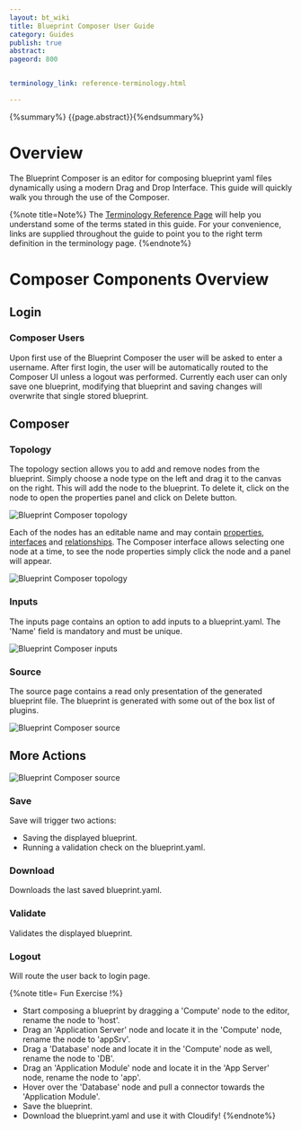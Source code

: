 ```yaml
---
layout: bt_wiki
title: Blueprint Composer User Guide
category: Guides
publish: true
abstract:
pageord: 800


terminology_link: reference-terminology.html

---
```

{%summary%} {{page.abstract}}{%endsummary%}

# Overview

The Blueprint Composer is an editor for composing blueprint yaml files dynamically using a modern Drag and Drop Interface.
This guide will quickly walk you through the use of the Composer.

{%note title=Note%}
The [Terminology Reference Page]({{page.terminology_link}}) will help you understand some of the terms stated in this guide.
For your convenience, links are supplied throughout the guide to point you to the right term definition in the terminology page.
{%endnote%}

# Composer Components Overview

## Login

### Composer Users

Upon first use of the Blueprint Composer the user will be asked to enter a username.
After first login, the user will be automatically routed to the Composer UI unless a logout was performed.
Currently each user can only save one blueprint, modifying that blueprint and saving changes will overwrite that single stored blueprint.

## Composer

### Topology

The topology section allows you to add and remove nodes from the blueprint. Simply choose a node type on the left and drag it to the canvas on the right. This will add the node to the blueprint. To delete it, click on the node to open the properties panel and click on Delete button.

![Blueprint Composer topology](/guide/images/ui/composer/topology.png)

Each of the nodes has an editable name and may contain [properties]({{page.terminology_link}}#properties), [interfaces]({{page.terminology_link}}#interface) and [relationships]({{page.terminology_link}}#relationship-type).
The Composer interface allows selecting one node at a time, to see the node properties simply click the node and a panel will appear.

![Blueprint Composer topology](/guide/images/ui/composer/sidepane.png)

### Inputs

The inputs page contains an option to add inputs to a blueprint.yaml.
The 'Name' field is mandatory and must be unique.

![Blueprint Composer inputs](/guide/images/ui/composer/inputs.png)

### Source

The source page contains a read only presentation of the generated blueprint file.
The blueprint is generated with some out of the box list of plugins.

![Blueprint Composer source](/guide/images/ui/composer/source.png)

## More Actions

![Blueprint Composer source](/guide/images/ui/composer/actions-bar.png)

### Save

Save will trigger two actions:

-  Saving the displayed blueprint.
-  Running a validation check on the blueprint.yaml.

### Download

Downloads the last saved blueprint.yaml.

### Validate

Validates the displayed blueprint.

### Logout

Will route the user back to login page.


{%note title= Fun Exercise !%}
- Start composing a blueprint by dragging a 'Compute' node to the editor, rename the node to 'host'.
- Drag an 'Application Server' node and locate it in the 'Compute' node, rename the node to 'appSrv'.
- Drag a 'Database' node and locate it in the 'Compute' node as well, rename the node to 'DB'.
- Drag an 'Application Module' node and locate it in the 'App Server' node, rename the node to 'app'.
- Hover over the 'Database' node and pull a connector towards the 'Application Module'.
- Save the blueprint.
- Download the blueprint.yaml and use it with Cloudify!
{%endnote%}